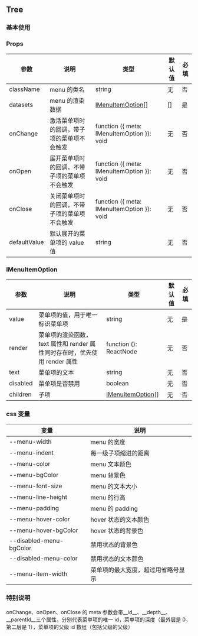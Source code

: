 ## Tree

### 基本使用

<code src="../demo/tree/tree1.tsx"></code>

### Props

| 参数         | 说明                                         | 类型                                       | 默认值 | 必填 |
| ------------ | -------------------------------------------- | ------------------------------------------ | ------ | ---- |
| className    | menu 的类名                                  | string                                     | 无     | 否   |
| datasets     | menu 的渲染数据                              | [IMenuItemOption](#imenuitemoption)[]      | []     | 是   |
| onChange     | 激活菜单项时的回调，带子项的菜单项不会触发   | function ({ meta: IMenuItemOption }): void | 无     | 否   |
| onOpen       | 展开菜单项时的回调，不带子项的菜单项不会触发 | function ({ meta: IMenuItemOption }): void | 无     | 否   |
| onClose      | 关闭菜单项时的回调，不带子项的菜单项不会触发 | function ({ meta: IMenuItemOption }): void | 无     | 否   |
| defaultValue | 默认展开的菜单项的 value 值                  | string                                     | 无     | 否   |

### IMenuItemOption

| 参数     | 说明                                                                      | 类型                                  | 默认值 | 必填 |
| -------- | ------------------------------------------------------------------------- | ------------------------------------- | ------ | ---- |
| value    | 菜单项的值，用于唯一标识菜单项                                            | string                                | 无     | 是   |
| render   | 菜单项的渲染函数，text 属性和 render 属性同时存在时，优先使用 render 属性 | function (): ReactNode                | 无     | 否   |
| text     | 菜单项的文本                                                              | string                                | 无     | 否   |
| disabled | 菜单项是否禁用                                                            | boolean                               | 无     | 否   |
| children | 子项                                                                      | [IMenuItemOption](#imenuitemoption)[] | 无     | 否   |

### css 变量

| 变量                    | 说明                               |
| ----------------------- | ---------------------------------- |
| --menu-width            | menu 的宽度                        |
| --menu-indent           | 每一级子项缩进的距离               |
| --menu-color            | menu 文本颜色                      |
| --menu-bgColor          | menu 背景色                        |
| --menu-font-size        | menu 的文本大小                    |
| --menu-line-height      | menu 的行高                        |
| --menu-padding          | menu 的 padding                    |
| --menu-hover-color      | hover 状态的文本颜色               |
| --menu-hover-bgColor    | hover 状态的背景色                 |
| --disabled-menu-bgColor | 禁用状态的背景色                   |
| --disabled-menu-color   | 禁用状态的文本颜色                 |
| --menu-item-width       | 菜单项的最大宽度，超过用省略号显示 |

### 特别说明

onChange、onOpen、onClose 的 meta 参数会带\_\_id\_\_、\_\_depth\_\_、\_\_parentId\_\_三个属性，分别代表菜单项的唯一 id，菜单项的深度（最外层是 0，第二层是 1），菜单项的父级 id 数组（包括父级的父级）

